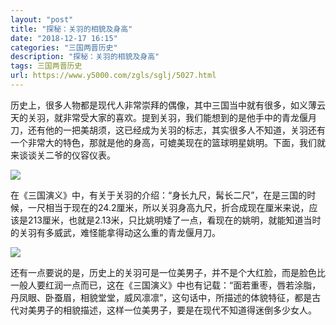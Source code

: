 ```yaml
---
layout: "post"
title: "探秘：关羽的相貌及身高"
date: "2018-12-17 16:15"
categories: "三国两晋历史"
description: "探秘：关羽的相貌及身高"
tags: 三国两晋历史
url: https://www.y5000.com/zgls/sglj/5027.html
---
```






历史上，很多人物都是现代人非常崇拜的偶像，其中三国当中就有很多，如义薄云天的关羽，就非常受大家的喜欢。提到关羽，我们能想到的是他手中的青龙偃月刀，还有他的一把美胡须，这已经成为关羽的标志，其实很多人不知道，关羽还有一个非常大的特色，那就是他的身高，可媲美现在的篮球明星姚明。下面，我们就来谈谈关二爷的仪容仪表。

![](https://img.y5000.com/uploads/allimg/161111/1446123521-0.jpg)

在《三国演义》中，有关于关羽的介绍：“身长九尺，髯长二尺”，在是三国的时候，一尺相当于现在的24.2厘米，所以关羽身高九尺，折合成现在厘米来说，应该是213厘米，也就是2.13米，只比姚明矮了一点，看现在的姚明，就能知道当时的关羽有多威武，难怪能拿得动这么重的青龙偃月刀。

![](https://img.y5000.com/uploads/allimg/161111/144612I43-1.jpg)

还有一点要说的是，历史上的关羽可是一位美男子，并不是个大红脸，而是脸色比一般人要红润一点而已，这在《三国演义》中也有记载：“面若重枣，唇若涂脂，丹凤眼、卧蚕眉，相貌堂堂，威风凛凛”，这句话中，所描述的体貌特征，都是古代对美男子的相貌描述，这样一位美男子，要是在现代不知道得迷倒多少女人。
